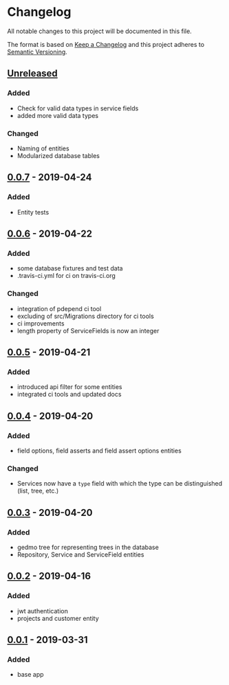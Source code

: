 # Changelog
All notable changes to this project will be documented in this file.

The format is based on [Keep a Changelog](http://keepachangelog.com/en/1.0.0/)
and this project adheres to [Semantic Versioning](http://semver.org/spec/v2.0.0.html).

## [Unreleased]

### Added

- Check for valid data types in service fields
- added more valid data types

### Changed

- Naming of entities
- Modularized database tables

## [0.0.7] - 2019-04-24

### Added

- Entity tests

## [0.0.6] - 2019-04-22

### Added

- some database fixtures and test data
- .travis-ci.yml for ci on travis-ci.org

### Changed

- integration of pdepend ci tool
- excluding of src/Migrations directory for ci tools
- ci improvements
- length property of ServiceFields is now an integer

## [0.0.5] - 2019-04-21

### Added

- introduced api filter for some entities
- integrated ci tools and updated docs

## [0.0.4] - 2019-04-20

### Added

- field options, field asserts and field assert options entities

### Changed

- Services now have a `type` field with which the type can be distinguished (list, tree, etc.) 

## [0.0.3] - 2019-04-20

### Added

- gedmo tree for representing trees in the database
- Repository, Service and ServiceField entities

## [0.0.2] - 2019-04-16

### Added

- jwt authentication
- projects and customer entity

## [0.0.1] - 2019-03-31

### Added

- base app

[Unreleased]: https://github.com/siewert87/aaas-api/compare/v0.0.7...HEAD
[0.0.7]: https://github.com/siewert87/aaas-api/compare/v0.0.6...v0.0.7
[0.0.6]: https://github.com/siewert87/aaas-api/compare/v0.0.5...v0.0.6
[0.0.5]: https://github.com/siewert87/aaas-api/compare/v0.0.4...v0.0.5
[0.0.4]: https://github.com/siewert87/aaas-api/compare/v0.0.3...v0.0.4
[0.0.3]: https://github.com/siewert87/aaas-api/compare/v0.0.2...v0.0.3
[0.0.2]: https://github.com/siewert87/aaas-api/compare/v0.0.1...v0.0.2
[0.0.1]: https://github.com/siewert87/aaas-api/releases/tag/v0.0.1